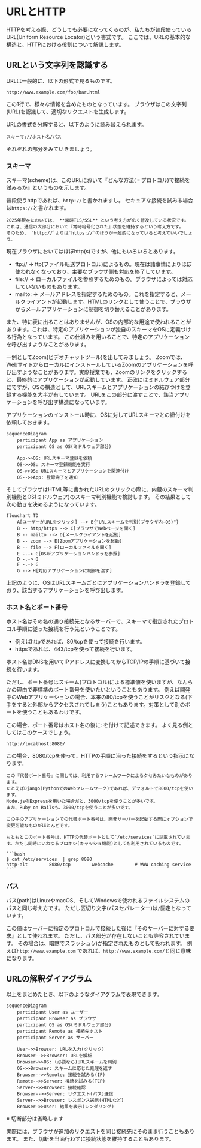 # URLとHTTP

HTTPを考える際、どうしても必要になってくるのが、私たちが普段使っているURL(Uniform Resource Locator)という書式です。
ここでは、URLの基本的な構造と、HTTPにおける役割について解説します。

## URLという文字列を認識する

URLは一般的に、以下の形式で見るものです。

```
http://www.example.com/foo/bar.html
```

この1行で、様々な情報を含めたものとなっています。
ブラウザはこの文字列(URL)を認識して、適切なリクエストを生成します。

URLの書式を分解すると、以下のように読み替えられます。

```
スキーマ://ホスト名/パス
```

それぞれの部分をみていきましょう。

### スキーマ

スキーマ(scheme)は、このURLにおいて『どんな方法(゠プロトコル)で接続を試みるか』というものを示します。

普段使うhttpであれば、`http://`と書かれますし。
セキュアな接続を試みる場合は`https://`と書かれます。

```{note}
2025年現在においては、 **常時TLS/SSL** という考え方が広く普及している状況です。
これは、通信の大部分において『常時暗号化された』状態を維持するという考え方です。
そのため、 `http://`よりは`https://`のほうが一般的になっていると考えていいでしょう。
```

現在ブラウザにおいてはほぼhttp(s)ですが、他にもいろいろとあります。

- ftp:// → ftp(ファイル転送プロトコル)によるもの。現在は諸事情によりほぼ使われなくなっており、主要なブラウザ側も対応を終了しています。
- file:// → ローカルファイルを参照するためのもの。ブラウザによっては対応していないものもあります。
- mailto: → メールアドレスを指定するためのもの。これを指定すると、メールクライアントが起動します。HTMLのリンクとして使うことで、ブラウザからメールアプリケーションに制御を切り替えることがあります。

また、特に表に出ることはありませんが、OSの内部的な用途で使われることがあります。これは、特定のアプリケーションが独自のスキーマをOSに定義づける行為となっています。
この仕組みを用いることで、特定のアプリケーションを呼び出すようなことがあります。

一例としてZoom(ビデオチャットツール)を出してみましょう。
Zoomでは、WebサイトからローカルにインストールしているZoomのアプリケーションを呼び出すようなことがあります。実際授業でも、Zoomのリンクをクリックすると、最終的にアプリケーションが起動しています。
正確にはミドルウェア部分にですが、OSの構造として、URLスキームとアプリケーションの結びつけを登録する機能を大半が有しています。
URLをこの部分に渡すことで、該当アプリケーションを呼び出す構造になっています。

アプリケーションのインストール時に、OSに対してURLスキーマとの紐付けを依頼しておきます。

```{mermaid}
sequenceDiagram
    participant App as アプリケーション
    participant OS as OS(ミドルウェア部分)

    App->>OS: URLスキーマ登録を依頼
    OS->>OS: スキーマ登録機能を実行
    OS->>OS: URLスキーマとアプリケーションを関連付け
    OS-->>App: 登録完了を通知
```

そしてブラウザはHTML等に書かれたURLのクリックの際に、内蔵のスキーマ判別機能とOS(ミドルウェア)のスキーマ判別機能で検討します。
その結果として次の動きを決めるようになっています。

```{mermaid}
flowchart TD
    A[ユーザーがURLをクリック] --> B{"URLスキームを判別(ブラウザ内→OS)"}
    B -- http/https --> C[ブラウザでWebページを開く]
    B -- mailto --> D[メールクライアントを起動]
    B -- zoom --> E[Zoomアプリケーションを起動]
    B -- file --> F[ローカルファイルを開く]
    E -.-> G[OSがアプリケーションハンドラを参照]
    D -.-> G
    F -.-> G
    G --> H[対応アプリケーションに制御を渡す]
```

上記のように、OSはURLスキームごとにアプリケーションハンドラを登録しており、該当するアプリケーションを呼び出します。

### ホスト名とポート番号

ホスト名はその名の通り接続先となるサーバーで、スキーマで指定されたプロトコル手順に従った接続を行う先ということです。

- 例えばhttpであれば、80/tcpを使って接続を行います。
- httpsであれば、443/tcpを使って接続を行います。

ホスト名はDNSを用いてIPアドレスに変換してからTCP/IPの手順に基づいて接続を行います。

ただし、ポート番号はスキーム(プロトコル)による標準値を使いますが、なんらかの理由で非標準のポート番号を使いたいということもあります。
例えば開発中のWebアプリケーションの場合、本来の80/tcpを使うことがリスクとなる(下手をすると外部からアクセスされてしまう)こともあります。対策として別のポートを使うこともあるわけです。

この場合、ポート番号はホスト名の後に`:`を付けて記述できます。
よく見る例としてはこのケースでしょう。

```
http://localhost:8080/
```

この場合、8080/tcpを使って、HTTPの手順に沿った接続をするという指示になります。

```{note}
この『代替ポート番号』に関しては、利用するフレームワークによるクセみたいなものがあります。
たとえばDjango(PythonでのWebフレームワーク)であれば、デフォルトで8000/tcpを使います。
Node.jsのExpressを用いた場合だと、3000/tcpを使うことが多いです。
また、Ruby on Railsも、3000/tcpを使うことが多いです。

この手のアプリケーションでの代替ポート番号は、開発サーバーを起動する際にオプションで変更可能なものがほとんどです。
```

````{note}
もともとこのポート番号は、HTTPの代替ポートとして`/etc/services`に記載されています。ただし同時にいわゆるプロキシ(キャッシュ機能)としても利用されているものです。

```bash
$ cat /etc/services  | grep 8080
http-alt        8080/tcp        webcache        # WWW caching service
```
````

### パス

パス(path)はLinuxやmacOS、そしてWindowsで使われるファイルシステムのパスと同じ考え方です。
ただし区切り文字(パスセパレーター)は`/`固定となっています。

この値はサーバーに指定のプロトコルで接続した後に『そのサーバーに対する要求』として使われます。
ただし、パス部分が存在しないことも許容されています。
その場合は、暗黙でスラッシュ(`/`)が指定されたものとして扱われます。
例えば`http://www.example.com` であれば、`http://www.example.com/`と同じ意味になります。


## URLの解釈ダイアグラム

以上をまとめたとき、以下のようなダイアグラムで表現できます。

```{mermaid}
sequenceDiagram
    participant User as ユーザー
    participant Browser as ブラウザ
    participant OS as OS(ミドルウェア部分)
    participant Remote as 接続先ホスト
    participant Server as サーバー

    User->>Browser: URLを入力(クリック)
    Browser-->>Browser: URLを解析
    Browser->>OS: (必要なら)URLスキームを判別
    OS->>Browser: スキームに応じた処理を返す
    Browser-->>Remote: 接続を試みる(IP)
    Remote-->>Server: 接続を試みる(TCP)
    Server-->>Browser: 接続確認
    Browser-->>Server: リクエスト(パス)送信
    Server-->>Browser: レスポンス送信(HTMLなど)
    Browser->>User: 結果を表示(レンダリング)
```
※ 切断部分は省略します

実際には、ブラウザが追加のリクエストを同じ接続先にそのまま行うこともあります。
また、切断を当面行わずに接続状態を維持することもあります。

